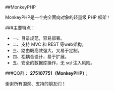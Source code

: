 ##MonkeyPHP

MonkeyPHP是一个完全面向对象的轻量级 PHP 框架！ 

###主要特点：
* 一、目录规范，容易部署。
* 二、支持 MVC 和 REST 等web架构。 
* 三、路由既高效强大，又易于定制。 
* 四、松耦合设计，易于扩展。 
* 五、安全的数据库操作，无 sql 注入风险。


###QQ群：
**275107751（MonkeyPHP）**；

谢谢所有围观、支持的朋友们！
